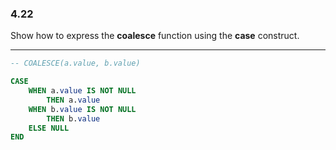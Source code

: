 ### 4.22

Show how to express the **coalesce** function using the **case** construct.

---

```SQL
-- COALESCE(a.value, b.value)

CASE
    WHEN a.value IS NOT NULL
        THEN a.value
    WHEN b.value IS NOT NULL
        THEN b.value
    ELSE NULL
END

```